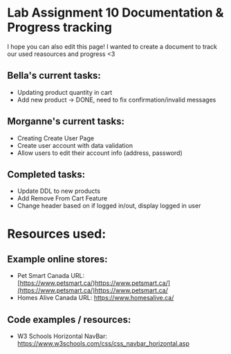 # Lab Assignment 10 Documentation & Progress tracking 
I hope you can also edit this page! I wanted to create a document to track our used reasources and progress <3

## Bella's current tasks: 
  * Updating product quantity in cart
  * Add new product -> DONE, need to fix confirmation/invalid messages

## Morganne's current tasks: 
  * Creating Create User Page
  * Create user account with data validation
  * Allow users to edit their account info (address, password) 

## Completed tasks: 
  * Update DDL to new products
  * Add Remove From Cart Feature
  * Change header based on if logged in/out, display logged in user


# Resources used: 

## Example online stores: 
* Pet Smart Canada URL: [https://www.petsmart.ca/)https://www.petsmart.ca/](https://www.petsmart.ca/)https://www.petsmart.ca/
* Homes Alive Canada URL: https://www.homesalive.ca/

## Code examples / resources:
* W3 Schools Horizontal NavBar: https://www.w3schools.com/css/css_navbar_horizontal.asp
